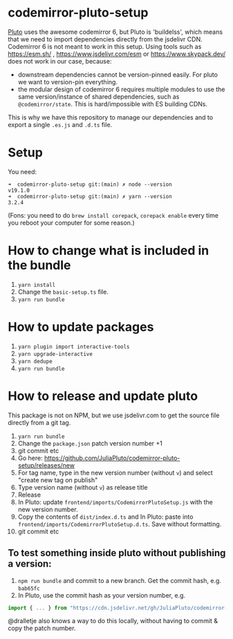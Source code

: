 # codemirror-pluto-setup

[Pluto](https://github.com/fonsp/Pluto.jl) uses the awesome codemirror 6, but Pluto is 'buildelss', which means that we need to import dependencies directly from the jsdelivr CDN. Codemirror 6 is not meant to work in this setup. Using tools such as https://esm.sh/ , https://www.jsdelivr.com/esm or https://www.skypack.dev/ does not work in our case, because:

- downstream dependencies cannot be version-pinned easily. For pluto we want to version-pin everything.
- the modular design of codemirror 6 requires multiple modules to use the same version/instance of shared dependencies, such as `@codemirror/state`. This is hard/impossible with ES building CDNs.

This is why we have this repository to manage our dependencies and to export a single `.es.js` and `.d.ts` file.

# Setup

You need:

```
➜  codemirror-pluto-setup git:(main) ✗ node --version
v19.1.0
➜  codemirror-pluto-setup git:(main) ✗ yarn --version
3.2.4
```

(Fons: you need to do `brew install corepack`, `corepack enable` every time you reboot your computer for some reason.)

# How to change what is included in the bundle

1. `yarn install`
1. Change the `basic-setup.ts` file.
1. `yarn run bundle`

# How to update packages

1. `yarn plugin import interactive-tools`
1. `yarn upgrade-interactive`
1. `yarn dedupe`
1. `yarn run bundle`

# How to release and update pluto

This package is not on NPM, but we use jsdelivr.com to get the source file directly from a git tag.

1. `yarn run bundle`
2. Change the `package.json` patch version number +1
3. git commit etc
4. Go here: https://github.com/JuliaPluto/codemirror-pluto-setup/releases/new
5. For tag name, type in the new version number (without `v`) and select "create new tag on publish"
6. Type version name (without `v`) as release title
7. Release
8. In Pluto: update `frontend/imports/CodemirrorPlutoSetup.js` with the new version number.
9. Copy the contents of `dist/index.d.ts` and In Pluto: paste into `frontend/imports/CodemirrorPlutoSetup.d.ts`. Save without formatting.
10. git commit etc

## To test something inside pluto without publishing a version:

1. `npm run bundle` and commit to a new branch. Get the commit hash, e.g. `bab65fc`
2. In Pluto, use the commit hash as your version number, e.g.

```js
import { ... } from "https://cdn.jsdelivr.net/gh/JuliaPluto/codemirror-pluto-setup@bab65fc/dist/index.es.min.js"
```

@dralletje also knows a way to do this locally, without having to commit & copy the patch number.
